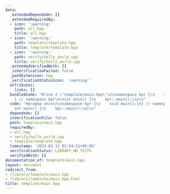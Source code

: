 ```yaml
---
data:
  _extendedDependsOn: []
  _extendedRequiredBy:
  - icon: ':warning:'
    path: all.hpp
    title: all.hpp
  - icon: ':warning:'
    path: template/template.hpp
    title: template/template.hpp
  - icon: ':warning:'
    path: verify/hello_world.cpp
    title: verify/hello_world.cpp
  _extendedVerifiedWith: []
  _isVerificationFailed: false
  _pathExtension: hpp
  _verificationStatusIcon: ':warning:'
  attributes:
    links: []
  bundledCode: "#line 2 \"template/main.hpp\"\n\nnamespace kpr {\n    void main();\n\
    } // namespace kpr\n\nint main() {\n    kpr::main();\n}\n"
  code: "#pragma once\n\nnamespace kpr {\n    void main();\n} // namespace kpr\n\n\
    int main() {\n    kpr::main();\n}\n"
  dependsOn: []
  isVerificationFile: false
  path: template/main.hpp
  requiredBy:
  - all.hpp
  - verify/hello_world.cpp
  - template/template.hpp
  timestamp: '2023-02-12 02:54:52+09:00'
  verificationStatus: LIBRARY_NO_TESTS
  verifiedWith: []
documentation_of: template/main.hpp
layout: document
redirect_from:
- /library/template/main.hpp
- /library/template/main.hpp.html
title: template/main.hpp
---
```


